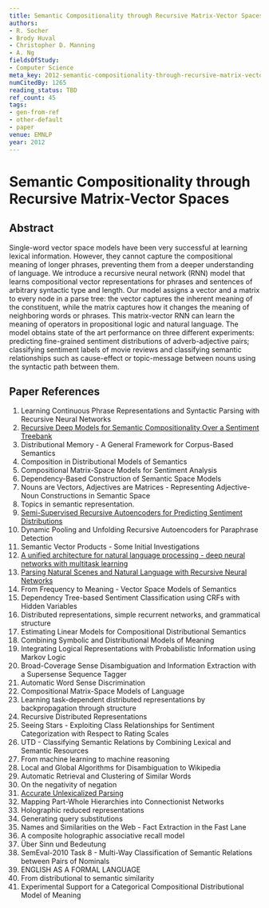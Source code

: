 ```yaml
---
title: Semantic Compositionality through Recursive Matrix-Vector Spaces
authors:
- R. Socher
- Brody Huval
- Christopher D. Manning
- A. Ng
fieldsOfStudy:
- Computer Science
meta_key: 2012-semantic-compositionality-through-recursive-matrix-vector-spaces
numCitedBy: 1265
reading_status: TBD
ref_count: 45
tags:
- gen-from-ref
- other-default
- paper
venue: EMNLP
year: 2012
---
```


# Semantic Compositionality through Recursive Matrix-Vector Spaces

## Abstract

Single-word vector space models have been very successful at learning lexical information. However, they cannot capture the compositional meaning of longer phrases, preventing them from a deeper understanding of language. We introduce a recursive neural network (RNN) model that learns compositional vector representations for phrases and sentences of arbitrary syntactic type and length. Our model assigns a vector and a matrix to every node in a parse tree: the vector captures the inherent meaning of the constituent, while the matrix captures how it changes the meaning of neighboring words or phrases. This matrix-vector RNN can learn the meaning of operators in propositional logic and natural language. The model obtains state of the art performance on three different experiments: predicting fine-grained sentiment distributions of adverb-adjective pairs; classifying sentiment labels of movie reviews and classifying semantic relationships such as cause-effect or topic-message between nouns using the syntactic path between them.

## Paper References

1. Learning Continuous Phrase Representations and Syntactic Parsing with Recursive Neural Networks
2. [Recursive Deep Models for Semantic Compositionality Over a Sentiment Treebank](2013-recursive-deep-models-for-semantic-compositionality-over-a-sentiment-treebank)
3. Distributional Memory - A General Framework for Corpus-Based Semantics
4. Composition in Distributional Models of Semantics
5. Compositional Matrix-Space Models for Sentiment Analysis
6. Dependency-Based Construction of Semantic Space Models
7. Nouns are Vectors, Adjectives are Matrices - Representing Adjective-Noun Constructions in Semantic Space
8. Topics in semantic representation.
9. [Semi-Supervised Recursive Autoencoders for Predicting Sentiment Distributions](2011-semi-supervised-recursive-autoencoders-for-predicting-sentiment-distributions)
10. Dynamic Pooling and Unfolding Recursive Autoencoders for Paraphrase Detection
11. Semantic Vector Products - Some Initial Investigations
12. [A unified architecture for natural language processing - deep neural networks with multitask learning](2008-a-unified-architecture-for-natural-language-processing-deep-neural-networks-with-multitask-learning)
13. [Parsing Natural Scenes and Natural Language with Recursive Neural Networks](2011-parsing-natural-scenes-and-natural-language-with-recursive-neural-networks)
14. From Frequency to Meaning - Vector Space Models of Semantics
15. Dependency Tree-based Sentiment Classification using CRFs with Hidden Variables
16. Distributed representations, simple recurrent networks, and grammatical structure
17. Estimating Linear Models for Compositional Distributional Semantics
18. Combining Symbolic and Distributional Models of Meaning
19. Integrating Logical Representations with Probabilistic Information using Markov Logic
20. Broad-Coverage Sense Disambiguation and Information Extraction with a Supersense Sequence Tagger
21. Automatic Word Sense Discrimination
22. Compositional Matrix-Space Models of Language
23. Learning task-dependent distributed representations by backpropagation through structure
24. Recursive Distributed Representations
25. Seeing Stars - Exploiting Class Relationships for Sentiment Categorization with Respect to Rating Scales
26. UTD - Classifying Semantic Relations by Combining Lexical and Semantic Resources
27. From machine learning to machine reasoning
28. Local and Global Algorithms for Disambiguation to Wikipedia
29. Automatic Retrieval and Clustering of Similar Words
30. On the negativity of negation
31. [Accurate Unlexicalized Parsing](2003-accurate-unlexicalized-parsing)
32. Mapping Part-Whole Hierarchies into Connectionist Networks
33. Holographic reduced representations
34. Generating query substitutions
35. Names and Similarities on the Web - Fact Extraction in the Fast Lane
36. A composite holographic associative recall model
37. Über Sinn und Bedeutung
38. SemEval-2010 Task 8 - Multi-Way Classification of Semantic Relations between Pairs of Nominals
39. ENGLISH AS A FORMAL LANGUAGE
40. From distributional to semantic similarity
41. Experimental Support for a Categorical Compositional Distributional Model of Meaning
